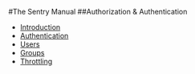 #The Sentry Manual
##Authorization &amp; Authentication

* [Introduction](/manuals/sentry/introduction)
* [Authentication](/manuals/sentry/authentication)
* [Users](/manuals/sentry/users)
* [Groups](/manuals/sentry/groups)
* [Throttling](/manuals/sentry/throttle)
